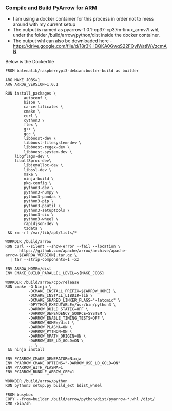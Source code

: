### Compile and Build PyArrow for ARM

- I am using a docker container for this process in order not to mess around with my current setup
- The output is named as pyarrow-1.0.1-cp37-cp37m-linux_armv7l.whl, under the folder /build/arrow/python/dist inside the docker container.
- The output whl can also be downloaded here - https://drive.google.com/file/d/18r3K_lBQKA0GwqS22FQyIWatlWVzcmAN

Below is the Dockerfile

```
FROM balenalib/raspberrypi3-debian:buster-build as builder

ARG MAKE_JOBS=1
ARG ARROW_VERSION=1.0.1

RUN install_packages \
        autoconf \
        bison \
        ca-certificates \
        cmake \
        curl \
        cython3 \
        flex \
        g++ \
        gcc \
        libboost-dev \
        libboost-filesystem-dev \
        libboost-regex-dev \
        libboost-system-dev \
	libgflags-dev \
	libutf8proc-dev\
        libjemalloc-dev \
        libssl-dev \
        make \
        ninja-build \
        pkg-config \
        python3-dev \
        python3-numpy \
        python3-pandas \
        python3-pip \
        python3-psutil \
        python3-setuptools \
        python3-six \
        python3-wheel \
        rapidjson-dev \
        tzdata \
 && rm -rf /var/lib/apt/lists/*

WORKDIR /build/arrow
RUN curl --silent --show-error --fail --location \
      https://github.com/apache/arrow/archive/apache-arrow-${ARROW_VERSION}.tar.gz \
  | tar --strip-components=1 -xz

ENV ARROW_HOME=/dist
ENV CMAKE_BUILD_PARALLEL_LEVEL=${MAKE_JOBS}

WORKDIR /build/arrow/cpp/release
RUN cmake -G Ninja \
          -DCMAKE_INSTALL_PREFIX=${ARROW_HOME} \
          -DCMAKE_INSTALL_LIBDIR=lib \
          -DCMAKE_SHARED_LINKER_FLAGS="-latomic" \
          -DPYTHON_EXECUTABLE=/usr/bin/python3 \
          -DARROW_BUILD_STATIC=OFF \
          -DARROW_DEPENDENCY_SOURCE=SYSTEM \
          -DARROW_ENABLE_TIMING_TESTS=OFF \
          -DARROW_HOME=/dist \
          -DARROW_PLASMA=ON \
          -DARROW_PYTHON=ON \
          -DARROW_RPATH_ORIGIN=ON \
          -DARROW_USE_LD_GOLD=ON \
          .. \
 && ninja install

ENV PYARROW_CMAKE_GENERATOR=Ninja
ENV PYARROW_CMAKE_OPTIONS="-DARROW_USE_LD_GOLD=ON"
ENV PYARROW_WITH_PLASMA=1
ENV PYARROW_BUNDLE_ARROW_CPP=1

WORKDIR /build/arrow/python
RUN python3 setup.py build_ext bdist_wheel

FROM busybox
COPY --from=builder /build/arrow/python/dist/pyarrow-*.whl /dist/
CMD /bin/sh
```





